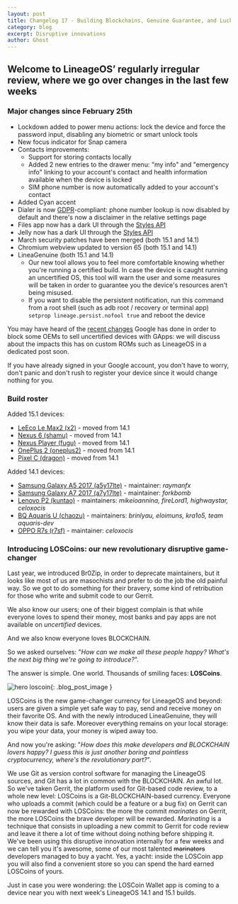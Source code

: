 ```yaml
---
layout: post
title: Changelog 17 - Building Blockchains, Genuine Guarantee, and Lucky Lock
category: blog
excerpt: Disruptive innovations
author: Ghost
---
```


## Welcome to LineageOS’ regularly irregular review, where we go over changes in the last few weeks

### Major changes since February 25th
* Lockdown added to power menu actions: lock the device and force the password input, disabling any biometric or smart unlock tools
* New focus indicator for Snap camera
* Contacts improvements:
  * Support for storing contacts locally
  * Added 2 new entries to the drawer menu: "my info" and "emergency info" linking to your account's contact and health information available when the device is locked
  * SIM phone number is now automatically added to your account's contact
* Added Cyan accent
* Dialer is now [GDPR](https://www.gdpr.net)-compliant: phone number lookup is now disabled by default and there's now a disclaimer in the relative settings page
* Files app now has a dark UI through the [Styles API](https://lineageos.org/Introducing-the-LineageSDK/)
* Jelly now has a dark UI through the [Styles API](https://lineageos.org/Introducing-the-LineageSDK/)
* March security patches have been merged (both 15.1 and 14.1)
* Chromium webview updated to version 65 (both 15.1 and 14.1)
* LineaGenuine (both 15.1 and 14.1)
  * Our new tool allows you to feel more comfortable knowing whether you're running a certified build. In case the device is caught running an uncertified OS, this tool will warn the user and some measures will be taken in order to guarantee you the device's resources aren't being misused.
  * If you want to disable the persistent notification, run this command from a root shell (such as adb root / recovery or terminal app) `setprop lineage.persist.nofool true` and reboot the device

You may have heard of the [recent changes](https://www.google.com/android/uncertified/) Google has done in order to block some OEMs to sell uncertified devices with GApps:
we will discuss about the impacts this has on custom ROMs such as LineageOS in a dedicated post soon.

If you have already signed in your Google account, you don't have
to worry, don't panic and don't rush to register your device since it would change nothing for you.

### Build roster

Added 15.1 devices:

* [LeEco Le Max2 (x2)](https://wiki.lineageos.org/devices/x2) - moved from 14.1
* [Nexus 6 (shamu)](https://wiki.lineageos.org/devices/shamu) - moved from 14.1
* [Nexus Player (fugu)](https://wiki.lineageos.org/devices/fugu) - moved from 14.1
* [OnePlus 2 (oneplus2)](https://wiki.lineageos.org/devices/oneplus2) - moved from 14.1
* [Pixel C (dragon)](https://wiki.lineageos.org/devices/dragon) - moved from 14.1

Added 14.1 devices:

* [Samsung Galaxy A5 2017 (a5y17lte)](https://wiki.lineageos.org/devices/a5y17lte) - maintainer: _raymanfx_
* [Samsung Galaxy A7 2017 (a7y17lte)](https://wiki.lineageos.org/devices/a7y17lte) - maintainer: _forkbomb_
* [Lenovo P2 (kuntao)](https://wiki.lineageos.org/devices/kuntao) - maintainers: _mikeioannina, fireLord1, highwaystar, celoxocis_
* [BQ Aquaris U (chaozu)](https://wiki.lineageos.org/devices/chaozu) - maintainers: _brinlyau, eloimuns, kra1o5, team aquaris-dev_
* [OPPO R7s (r7sf)](https://wiki.lineageos.org/devices/r7sf) - maintainer: _celoxocis_

### Introducing LOSCoins: our new revolutionary disruptive game-changer

Last year, we introduced Br0Zip, in order to deprecate maintainers, but it looks like most of us are masochists
and prefer to do the job the old painful way. So we got to do something for their bravery, some kind of retribution for those
who write and submit code to our Gerrit.

We also know our users; one of their biggest complain is that while everyone loves to spend their money, most banks and pay apps are not available
on _uncertified_ devices.

And we also know everyone loves BLOCKCHAIN.

So we asked ourselves: "_How can we make all these people happy? What's the next big thing we're going to introduce?_".

The answer is simple. One world. Thousands of smiling faces: **LOSCoins**.

![hero loscoin]({{site.baseurl}}/images/2018-04-01/loscoin-hero.png){: .blog_post_image }

LOSCoins is the new game-changer currency for LineageOS and beyond: users are given a simple yet safe way to pay, send and receive money on their favorite OS.
And with the newly introduced LineaGenuine, they will know their data is safe.
Moreover everything remains on your local storage: you wipe your data, your money is wiped away too.

And now you're asking: "_How does this make developers and BLOCKCHAIN lovers happy? I guess this is just another boring and pointless cryptocurrency, where's the revolutionary part?_".

We use Git as version control software for managing the LineageOS sources, and Git has a lot in common with the BLOCKCHAIN. An awful lot.
So we've taken Gerrit, the platform used for Git-based code review, to a whole new level: LOSCoins is a Git-BLOCKCHAIN-based currency.
Everyone who uploads a commit (which could be a feature or a bug fix) on Gerrit can now be rewarded with LOSCoins:
the more the commit _marinates_ on Gerrit, the more LOSCoins the brave developer will be rewarded.
_Marinating_ is a technique that consists in uploading a new commit to Gerrit for code review and leave it there a
lot of time without doing nothing before shipping it.
We've been using this disruptive innovation internally for a few weeks and we can tell you it's awesome, some of our most talented ~~marinators~~ developers managed to buy a yacht.
Yes, a yacht: inside the LOSCoin app you will also find a convenient store so you can spend the hard earned LOSCoins of yours.

Just in case you were wondering: the LOSCoin Wallet app is coming to a device near you with next week's LineageOS 14.1 and 15.1 builds.
